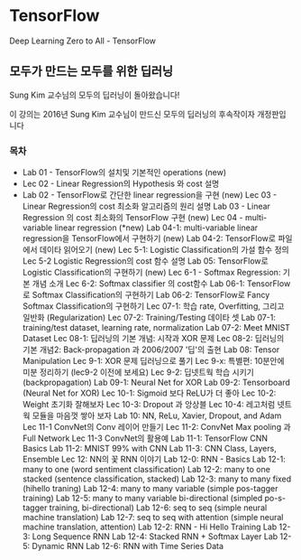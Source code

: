 # TensorFlow
Deep Learning Zero to All - TensorFlow

## 모두가 만드는 모두를 위한 딥러닝

Sung Kim 교수님의 모두의 딥러닝이 돌아왔습니다!

이 강의는 2016년 Sung Kim 교수님이 만드신 모두의 딥러닝의 후속작이자 개정판입니다

### 목차
* Lab 01 - TensorFlow의 설치및 기본적인 operations (new)
* Lec 02 - Linear Regression의 Hypothesis 와 cost 설명
* Lab 02 - TensorFlow로 간단한 linear regression을 구현 (new)
Lec 03 - Linear Regression의 cost 최소화 알고리즘의 원리 설명
Lab 03 - Linear Regression 의 cost 최소화의 TensorFlow 구현 (new)
Lec 04 - multi-variable linear regression (*new)
Lab 04-1: multi-variable linear regression을 TensorFlow에서 구현하기 (new)
Lab 04-2: TensorFlow로 파일에서 데이타 읽어오기 (new)
Lec 5-1: Logistic Classification의 가설 함수 정의
Lec 5-2 Logistic Regression의 cost 함수 설명
Lab 05: TensorFlow로 Logistic Classification의 구현하기 (new)
Lec 6-1 - Softmax Regression: 기본 개념 소개
Lec 6-2: Softmax classifier 의 cost함수
Lab 06-1: TensorFlow로 Softmax Classification의 구현하기
Lab 06-2: TensorFlow로 Fancy Softmax Classification의 구현하기
Lec 07-1: 학습 rate, Overfitting, 그리고 일반화 (Regularization)
Lec 07-2: Training/Testing 데이타 셋
Lab 07-1: training/test dataset, learning rate, normalization
Lab 07-2: Meet MNIST Dataset
Lec 08-1: 딥러닝의 기본 개념: 시작과 XOR 문제
Lec 08-2: 딥러닝의 기본 개념2: Back-propagation 과 2006/2007 '딥'의 출현
Lab 08: Tensor Manipulation
Lec 9-1: XOR 문제 딥러닝으로 풀기
Lec 9-x: 특별편: 10분안에 미분 정리하기 (lec9-2 이전에 보세요)
Lec 9-2:  딥넷트웍 학습 시키기 (backpropagation)
Lab 09-1: Neural Net for XOR
Lab 09-2: Tensorboard (Neural Net for XOR)
Lec 10-1: Sigmoid 보다 ReLU가 더 좋아
Lec 10-2: Weight 초기화 잘해보자
Lec 10-3: Dropout 과 앙상블
Lec 10-4: 레고처럼 넷트웍 모듈을 마음껏 쌓아 보자
Lab 10: NN, ReLu, Xavier, Dropout, and Adam
Lec 11-1 ConvNet의 Conv 레이어 만들기
Lec 11-2: ConvNet Max pooling 과 Full Network
Lec 11-3 ConvNet의 활용예
Lab 11-1: TensorFlow CNN Basics
Lab 11-2: MNIST 99% with CNN
Lab 11-3: CNN Class, Layers, Ensemble
Lec 12: NN의 꽃 RNN 이야기
Lab 12-0: RNN - Basics
Lab 12-1: many to one (word sentiment classification)
Lab 12-2: many to one stacked (sentence classification, stacked)
Lab 12-3: many to many fixed (hihello traning)
Lab 12-4: many to many variable (simple pos-tagger training)
Lab 12-5: many to many variable bi-directional (simpled po-s-tagger training, bi-directional)
Lab 12-6: seq to seq (simple neural machine translation)
Lab 12-7: seq to seq with attention (simple neural machine translation, attention)
Lab 12-2: RNN - Hi Hello Training
Lab 12-3: Long Sequence RNN
Lab 12-4: Stacked RNN + Softmax Layer
Lab 12-5: Dynamic RNN
Lab 12-6: RNN with Time Series Data
